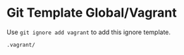 Git Template Global/Vagrant
===

Use `git ignore add vagrant` to add this ignore template.

```
.vagrant/
```
